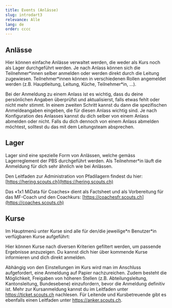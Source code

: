 ```yaml
---
title: Events (Anlässe) 
slug: introdart3
relevance: Alle
lang: de
order: cccc
---
```


## Anlässe 

Hier können einfache Anlässe verwaltet werden, die weder als Kurs noch als Lager durchgeführt werden. Je nach Anlass können sich die Teilnehmer\*innen selber anmelden oder werden direkt durch die Leitung zugewiesen. Teilnehmer\*innen können in verschiedenen Rollen angemeldet werden (z.B. Hauptleitung, Leitung, Küche, Teilnehmer\*in, …).

Bei der Anmeldung zu einem Anlass ist es wichtig, dass du deine persönlichen Angaben überprüfst und aktualisierst, falls etwas fehlt oder nicht mehr stimmt. In einem zweiten Schritt kannst du dann die spezifischen Anmeldeangaben eingeben, die für diesen Anlass wichtig sind. Je nach Konfiguration des Anlasses kannst du dich selber von einem Anlass abmelden oder nicht. Falls du dich dennoch von einem Anlass abmelden möchtest, solltest du das mit dem Leitungsteam absprechen. 

## Lager

Lager sind eine spezielle Form von Anlässen, welche gemäss Lagerreglement der PBS durchgeführt werden. Als Teilnehmer\*in läuft die Anmeldung für dich sehr ähnlich wie bei Anlässen. 

Den Leitfaden zur Administration von Pfadilagern findest du hier: [https://hering.scouts.ch](https://hering.scouts.ch)  

Das «1x1 MiData für Coaches» dient als Factsheet und als Vorbereitung für das MF-Coach und den Coachkurs: [https://coachesfr.scouts.ch](https://coaches.scouts.ch) 

## Kurse

Im Hauptmenü unter Kurse sind alle für den/die jeweilige\*n Benutzer\*in verfügbaren Kurse aufgeführt:

Hier können Kurse nach diversen Kriterien gefiltert werden, um passende Ergebnisse anzuzeigen. Du kannst dich hier über kommende Kurse informieren und dich direkt anmelden.

Abhängig von den Einstellungen im Kurs wird man im Anschluss aufgefordert, eine Anmeldung auf Papier nachzureichen. Zudem besteht die Möglichkeit, Freigaben von höheren Stellen (z.B. Abteilungsleitung, Kantonsleitung, Bundesebene) einzufordern, bevor die Anmeldung definitiv ist. Mehr zur Kursanmeldung kannst du im Leitfaden unter https://ticket.scouts.ch nachlesen. Für Leitende und Kursbetreuende gibt es ebenfalls einen Leitfaden unter https://anker.scouts.ch.  

